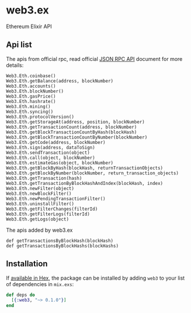 # web3.ex

Ethereum Elixir API

## Api list

The apis from official rpc, read official [JSON RPC API](https://github.com/ethereum/wiki/wiki/JSON-RPC) document for more details:
```
Web3.Eth.coinbase()
Web3.Eth.getBalance(address, blockNumber)
Web3.Eth.accounts()
Web3.Eth.blockNumber()
Web3.Eth.gasPrice()
Web3.Eth.hashrate()
Web3.Eth.mining()
Web3.Eth.syncing()
Web3.Eth.protocolVersion()
Web3.Eth.getStorageAt(address, position, blockNumber)
Web3.Eth.getTransactionCount(address, blockNumber)
Web3.Eth.getBlockTransactionCountByHash(blockHash)
Web3.Eth.getBlockTransactionCountByNumber(blockNumber)
Web3.Eth.getCode(address, blockNumber)
Web3.Eth.sign(address, dataToSign)
Web3.Eth.sendTransaction(object)
Web3.Eth.call(object, blockNumber)
Web3.Eth.estimateGas(object, blockNumber)
Web3.Eth.getBlockByHash(blockHash, returnTransactionObjects)
Web3.Eth.getBlockByNumber(blockNumber, return_transaction_objects)
Web3.Eth.getTransaction(hash)
Web3.Eth.getTransactionByBlockHashAndIndex(blockHash, index)
Web3.Eth.newFilter(object)
Web3.Eth.newBlockFilter()
Web3.Eth.newPendingTransactionFilter()
Web3.Eth.uninstallFilter()
Web3.Eth.getFilterChanges(filterId)
Web3.Eth.getFilterLogs(filterId)
Web3.Eth.getLogs(object)
```

The apis added by web3.ex
```
def getTransactionsByBlockHash(blockHash)
def getTransactionsByBlockHashs(blockHashs)
```


## Installation

If [available in Hex](https://hex.pm/docs/publish), the package can be installed
by adding `web3` to your list of dependencies in `mix.exs`:

```elixir
def deps do
  [{:web3, "~> 0.1.0"}]
end
```
